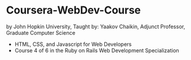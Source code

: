 # Coursera-WebDev-Course
by John Hopkin University,
Taught by:  Yaakov Chaikin, Adjunct Professor, Graduate Computer Science

- HTML, CSS, and Javascript for Web Developers 
- Course 4 of 6 in the Ruby on Rails Web Development Specialization 
